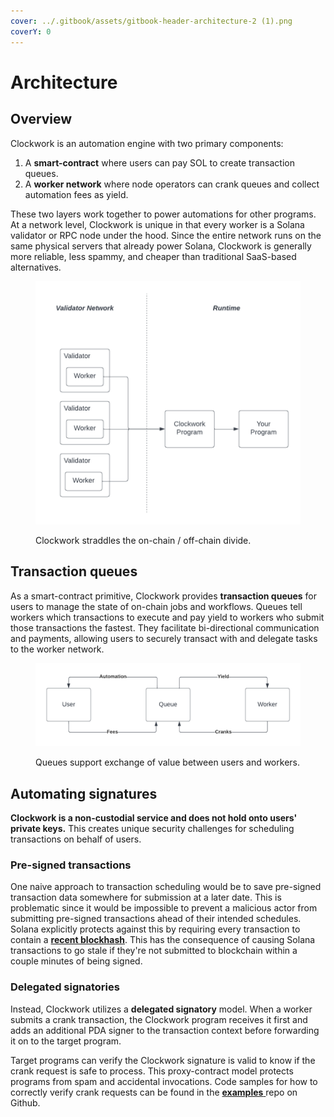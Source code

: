 ```yaml
---
cover: ../.gitbook/assets/gitbook-header-architecture-2 (1).png
coverY: 0
---
```


# Architecture

## Overview

Clockwork is an automation engine with two primary components:

1. A **smart-contract** where users can pay SOL to create transaction queues.
2. A **worker network** where node operators can crank queues and collect automation fees as yield.

These two layers work together to power automations for other programs. At a network level, Clockwork is unique in that every worker is a Solana validator or RPC node under the hood. Since the entire network runs on the same physical servers that already power Solana, Clockwork is generally more reliable, less spammy, and cheaper than traditional SaaS-based alternatives.

<figure><img src="../.gitbook/assets/Blank diagram (3).png" alt=""><figcaption><p>Clockwork straddles the on-chain / off-chain divide.</p></figcaption></figure>

## Transaction queues

As a smart-contract primitive, Clockwork provides **transaction queues** for users to manage the state of on-chain jobs and workflows. Queues tell workers which transactions to execute and pay yield to workers who submit those transactions the fastest. They facilitate bi-directional communication and payments, allowing users to securely transact with and delegate tasks to the worker network.

<figure><img src="../.gitbook/assets/Blank document (18).png" alt=""><figcaption><p>Queues support exchange of value between users and workers.</p></figcaption></figure>

## Automating signatures&#x20;

**Clockwork is a non-custodial service and does not hold onto users' private keys.** This creates unique security challenges for scheduling transactions on behalf of users.&#x20;

### Pre-signed transactions

One naive approach to transaction scheduling would be to save pre-signed transaction data somewhere for submission at a later date. This is problematic since it would be impossible to prevent a malicious actor from submitting pre-signed transactions ahead of their intended schedules. Solana explicitly protects against this by requiring every transaction to contain a [**recent blockhash**](https://docs.solana.com/developing/programming-model/transactions#recent-blockhash). This has the consequence of causing Solana transactions to go stale if they're not submitted to blockchain within a couple minutes of being signed.

### Delegated signatories

Instead, Clockwork utilizes a **delegated signatory** model. When a worker submits a crank transaction, the Clockwork program receives it first and adds an additional PDA signer to the transaction context before forwarding it on to the target program.&#x20;

Target programs can verify the Clockwork signature is valid to know if the crank request is safe to process. This proxy-contract model protects programs from spam and accidental invocations. Code samples for how to correctly verify crank requests can be found in the [**examples** ](https://github.com/clockwork-xyz/examples/blob/main/hello\_clockwork/programs/hello\_clockwork/src/instructions/hello\_world.rs)repo on Github.&#x20;

